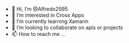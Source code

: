 - 👋 Hi, I’m @Alfredo2595
- 👀 I’m interested in Cross Apps
- 🌱 I’m currently learning Xamarin
- 💞️ I’m looking to collaborate on apis or projects
- 📫 How to reach me ...

<!---
Alfredo2595/Alfredo2595 is a ✨ special ✨ repository because its `README.md` (this file) appears on your GitHub profile.
You can click the Preview link to take a look at your changes.
--->
